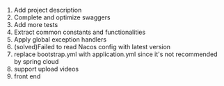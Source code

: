 1. Add project description
2. Complete and optimize swaggers
3. Add more tests
4. Extract common constants and functionalities
5. Apply global exception handlers
6. (solved)Failed to read Nacos config with latest version
7. replace bootstrap.yml with application.yml since it's not recommended by spring cloud
8. support upload videos
9. front end